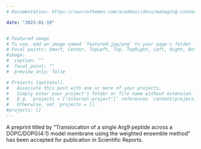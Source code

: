 ```yaml
---
# Documentation: https://sourcethemes.com/academic/docs/managing-content/

date: "2023-01-19" 


# Featured image
# To use, add an image named `featured.jpg/png` to your page's folder.
# Focal points: Smart, Center, TopLeft, Top, TopRight, Left, Right, BottomLeft, Bottom, BottomRight.
#image:
#  caption: ""
#  focal_point: ""
#  preview_only: false

# Projects (optional).
#   Associate this post with one or more of your projects.
#   Simply enter your project's folder or file name without extension.
#   E.g. `projects = ["internal-project"]` references `content/project/deep-learning/index.md`.
#   Otherwise, set `projects = []`.
#projects: []
---
```


A preprint titled by "Translocation of a single Arg9 peptide across a DOPC/DOPG(4:1) model membrane using the weighted ensemble method" has been accepted for publication in Scientific Reports.


